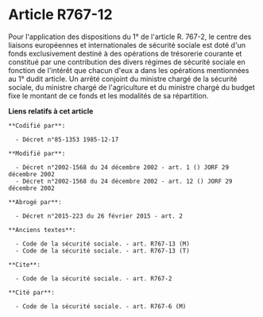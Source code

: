 # Article R767-12

Pour l'application des dispositions du 1° de l'article R. 767-2, le centre des liaisons européennes et internationales de
sécurité sociale est doté d'un fonds exclusivement destiné à des opérations de trésorerie courante et constitué par une
contribution des divers régimes de sécurité sociale en fonction de l'intérêt que chacun d'eux a dans les opérations
mentionnées au 1° dudit article. Un arrêté conjoint du ministre chargé de la sécurité sociale, du ministre chargé de
l'agriculture et du ministre chargé du budget fixe le montant de ce fonds et les modalités de sa répartition.

**Liens relatifs à cet article**

	**Codifié par**:

	  - Décret n°85-1353 1985-12-17

	**Modifié par**:

	  - Décret n°2002-1568 du 24 décembre 2002 - art. 1 () JORF 29 décembre 2002
	  - Décret n°2002-1568 du 24 décembre 2002 - art. 12 () JORF 29 décembre 2002

	**Abrogé par**:

	  - Décret n°2015-223 du 26 février 2015 - art. 2

	**Anciens textes**:

	  - Code de la sécurité sociale. - art. R767-13 (M)
	  - Code de la sécurité sociale. - art. R767-13 (T)

	**Cite**:

	  - Code de la sécurité sociale. - art. R767-2

	**Cité par**:

	  - Code de la sécurité sociale. - art. R767-6 (M)
